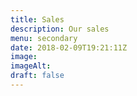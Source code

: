 ```yaml
---
title: Sales
description: Our sales
menu: secondary
date: 2018-02-09T19:21:11Z
image:
imageAlt:
draft: false
---
```

